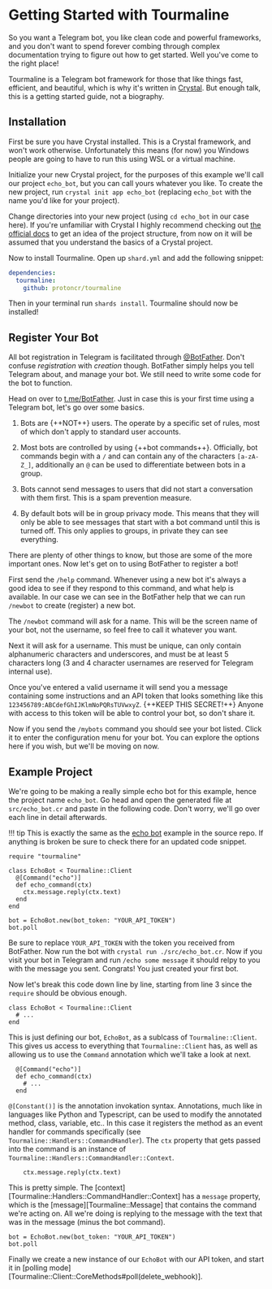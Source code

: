# Getting Started with Tourmaline

So you want a Telegram bot, you like clean code and powerful frameworks, and you don't want to spend forever combing through complex documentation trying to figure out how to get started. Well you've come to the right place!

Tourmaline is a Telegram bot framework for those that like things fast, efficient, and beautiful, which is why it's written in [Crystal](https://crystal-lang.org). But enough talk, this is a getting started guide, not a biography.

## Installation

First be sure you have Crystal installed. This is a Crystal framework, and won't work otherwise. Unfortunately this means (for now) you Windows people are going to have to run this using WSL or a virtual machine.

Initialize your new Crystal project, for the purposes of this example we'll call our project `echo_bot`, but you can call yours whatever you like. To create the new project, run `crystal init app echo_bot` (replacing `echo_bot` with the name you'd like for your project).

Change directories into your new project (using `cd echo_bot` in our case here). If you're unfamiliar with Crystal I highly recommend checking out [the official docs](https://crystal-lang.org/reference/using_the_compiler/index.html#creating-a-crystal-project) to get an idea of the project structure, from now on it will be assumed that you understand the basics of a Crystal project.

Now to install Tourmaline. Open up `shard.yml` and add the following snippet:

```yaml
dependencies:
  tourmaline:
    github: protoncr/tourmaline
```

Then in your terminal run `shards install`. Tourmaline should now be installed!

## Register Your Bot

All bot registration in Telegram is facilitated through [@BotFather](https://t.me/BotFather). Don't confuse _registration_ with _creation_ though. BotFather simply helps you tell Telegram about, and manage your bot. We still need to write some code for the bot to function.

Head on over to [t.me/BotFather](https://t.me/BotFather). Just in case this is your first time using a Telegram bot, let's go over some basics.

1. Bots are {++NOT++} users. The operate by a specific set of rules, most of which don't apply to standard user accounts.

2. Most bots are controlled by using {++bot commands++}. Officially, bot commands begin with a `/` and can contain any of the characters `[a-zA-Z_]`, additionally an `@` can be used to differentiate between bots in a group.

3. Bots cannot send messages to users that did not start a conversation with them first. This is a spam prevention measure.

4. By default bots will be in group privacy mode. This means that they will only be able to see messages that start with a bot command until this is turned off. This only applies to groups, in private they can see everything.

There are plenty of other things to know, but those are some of the more important ones. Now let's get on to using BotFather to register a bot!

First send the `/help` command. Whenever using a new bot it's always a good idea to see if they respond to this command, and what help is available. In our case we can see in the BotFather help that we can run `/newbot` to create (register) a new bot.

The `/newbot` command will ask for a name. This will be the screen name of your bot, not the username, so feel free to call it whatever you want.

Next it will ask for a username. This must be unique, can only contain alphanumeric characters and underscores, and must be at least 5 characters long (3 and 4 character usernames are reserved for Telegram internal use).

Once you've entered a valid username it will send you a message containing some instructions and an API token that looks something like this `123456789:ABCdefGhIJKlmNoPQRsTUVwxyZ`. {++KEEP THIS SECRET!++} Anyone with access to this token will be able to control your bot, so don't share it.

Now if you send the `/mybots` command you should see your bot listed. Click it to enter the configuration menu for your bot. You can explore the options here if you wish, but we'll be moving on now.

## Example Project

We're going to be making a really simple echo bot for this example, hence the project name `echo_bot`. Go head and open the generated file at `src/echo_bot.cr` and paste in the following code. Don't worry, we'll go over each line in detail afterwards.

!!! tip
    This is exactly the same as the [echo bot](https://github.com/protoncr/tourmaline/blob/master/examples/echo_bot.cr) example in the source repo. If anything is broken be sure to check there for an updated code snippet.

```crystal linenums="1"
require "tourmaline"

class EchoBot < Tourmaline::Client
  @[Command("echo")]
  def echo_command(ctx)
    ctx.message.reply(ctx.text)
  end
end

bot = EchoBot.new(bot_token: "YOUR_API_TOKEN")
bot.poll
```

Be sure to replace `YOUR_API_TOKEN` with the token you received from BotFather. Now run the bot with `crystal run ./src/echo_bot.cr`. Now if you visit your bot in Telegram and run `/echo some message` it should relpy to you with the message you sent. Congrats! You just created your first bot.

Now let's break this code down line by line, starting from line 3 since the `require` should be obvious enough.

```crystal
class EchoBot < Tourmaline::Client
  # ...
end
```

This is just defining our bot, `EchoBot`, as a sublcass of `Tourmaline::Client`. This gives us access to everything that `Tourmaline::Client` has, as well as allowing us to use the `Command` annotation which we'll take a look at next.

```crystal
  @[Command("echo")]
  def echo_command(ctx)
    # ...
  end
```

`@[Constant()]` is the annotation invokation syntax. Annotations, much like in languages like Python and Typescript, can be used to modify the annotated method, class, variable, etc.. In this case it registers the method as an event handler for commands specifically (see `Tourmaline::Handlers::CommandHandler`). The `ctx` property that gets passed into the command is an instance of `Tourmaline::Handlers::CommandHandler::Context`.

```crystal
    ctx.message.reply(ctx.text)
```

This is pretty simple. The [context][Tourmaline::Handlers::CommandHandler::Context] has a `message` property, which is the [message][Tourmaline::Message] that contains the command we're acting on. All we're doing is replying to the message with the text that was in the message (minus the bot command).

```crystal
bot = EchoBot.new(bot_token: "YOUR_API_TOKEN")
bot.poll
```

Finally we create a new instance of our `EchoBot` with our API token, and start it in [polling mode][Tourmaline::Client::CoreMethods#poll(delete_webhook)].